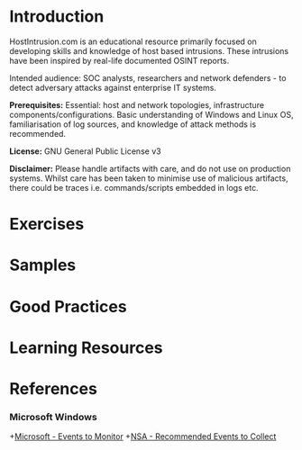 # Introduction
HostIntrusion.com is an educational resource primarily focused on developing skills and knowledge of host based intrusions. These intrusions have been inspired by real-life documented OSINT reports.

Intended audience: SOC analysts, researchers and network defenders - to detect adversary attacks against enterprise IT systems.

**Prerequisites:** Essential: host and network topologies, infrastructure components/configurations. Basic understanding of Windows and Linux OS, familiarisation of log sources, and knowledge of attack methods is recommended. 

**License:** GNU General Public License v3

**Disclaimer:** Please handle artifacts with care, and do not use on production systems. Whilst care has been taken to minimise use of malicious artifacts, there could be traces i.e. commands/scripts embedded in logs etc.

# Exercises

# Samples

# Good Practices

# Learning Resources

# References
### Microsoft Windows
+[Microsoft - Events to Monitor](https://docs.microsoft.com/en-us/windows-server/identity/ad-ds/plan/appendix-l--events-to-monitor)
+[NSA - Recommended Events to Collect](https://github.com/nsacyber/Event-Forwarding-Guidance/tree/master/Events)
